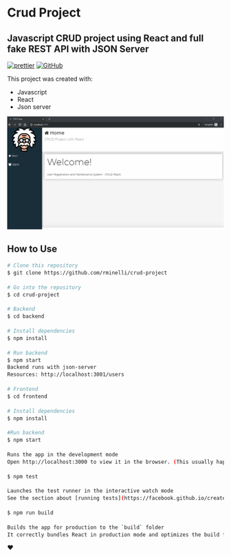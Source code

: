 # Crud Project
## Javascript CRUD project using React and full fake REST API with JSON Server


[![prettier](https://img.shields.io/badge/styled%20with-prettier-ff69b4.svg)](https://github.com/prettier/prettier)
[![GitHub](https://img.shields.io/github/license/mtxr/vscode-sqltools?style=flat-square)](https://github.com/rminelli/brastlewark-search/blob/master/LICENSE)

This project was created with:

- Javascript
- React
- Json server


![](preview.gif)

## How to Use

```bash
# Clone this repository
$ git clone https://github.com/rminelli/crud-project

# Go into the repository
$ cd crud-project

# Backend
$ cd backend

# Install dependencies
$ npm install

# Run backend
$ npm start
Backend runs with json-server
Resources: http://localhost:3001/users

# Frontend
$ cd frontend

# Install dependencies
$ npm install

#Run backend
$ npm start

Runs the app in the development mode
Open http://localhost:3000 to view it in the browser. (This usually happens automatically)

$ npm test

Launches the test runner in the interactive watch mode
See the section about [running tests](https://facebook.github.io/create-react-app/docs/running-tests)

$ npm run build

Builds the app for production to the `build` folder
It correctly bundles React in production mode and optimizes the build for the best performance.

```

❤️